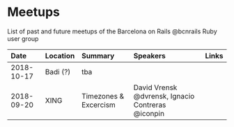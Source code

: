 # Meetups

List of past and future meetups of the Barcelona on Rails @bcnrails Ruby user group

| Date       | Location | Summary               | Speakers                                          | Links |
|:-----------|:---------|:----------------------|:--------------------------------------------------|:------|
| 2018-10-17 | Badi (?) | tba                   |                                                   |       |
| 2018-09-20 | XING     | Timezones & Excercism | David Vrensk @dvrensk, Ignacio Contreras @iconpin |       |
